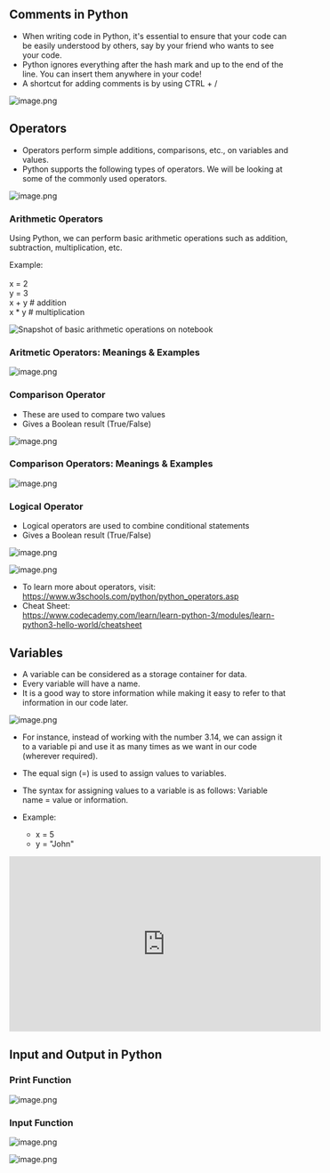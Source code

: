 ## Comments in Python

* When writing code in Python, it's essential to ensure that your code can be easily understood by others, say by your friend who wants to see your code.
* Python ignores everything after the hash mark and up to the end of the line. You can insert them anywhere in your code!
* A shortcut for adding comments is by using CTRL + /






![image.png](https://dphi-live.s3.amazonaws.com/media_uploads/image_dbaf3fdc22e0406c89de6cd16686975f.png)




## Operators

* Operators perform simple additions, comparisons, etc., on variables and values.
* Python supports the following types of operators. We will be looking at some of the commonly used operators. 








![image.png](https://dphi-live.s3.amazonaws.com/media_uploads/image_b17068aa56274bcda2ed0b51718edcfc.png)






### Arithmetic Operators

Using Python, we can perform basic arithmetic operations such as addition, subtraction, multiplication, etc.

Example:\
\
x = 2\
y = 3\
x +  y # addition\
x \* y  # multiplication





![Snapshot of basic arithmetic operations on notebook](https://dphi-live.s3.amazonaws.com/media_uploads/image_54b7816bcb134626824828be1c32bb25.png)




### Aritmetic Operators: Meanings & Examples









![image.png](https://dphi-live.s3.amazonaws.com/media_uploads/image_cd7745922ce34255a3989bd0867f1af0.png)







### Comparison Operator

* These are used to compare two values
* Gives a Boolean result (True/False)










![image.png](https://dphi-live.s3.amazonaws.com/media_uploads/image_04182e5a65504239b6989b2bd387a2aa.png)











### Comparison Operators: Meanings & Examples








![image.png](https://dphi-live.s3.amazonaws.com/media_uploads/image_8055279765c442dd9aae62d7a886b065.png)




### Logical Operator

* Logical operators are used to combine conditional statements
* Gives a Boolean result (True/False)







![image.png](https://dphi-live.s3.amazonaws.com/media_uploads/image_fa30ccd13cc64f66a0fd323f95911470.png)









![image.png](https://dphi-live.s3.amazonaws.com/media_uploads/image_b74cdcaeb9b74f87bab25a8241f28bc1.png)



* To learn more about operators, visit:  
https://www.w3schools.com/python/python_operators.asp
* Cheat Sheet:  
https://www.codecademy.com/learn/learn-python-3/modules/learn-python3-hello-world/cheatsheet

## Variables

* A variable can be considered as a storage container for data.
* Every variable will have a name.
* It is a good way to store information while making it easy to refer to that information in our code later. 







![image.png](https://dphi-live.s3.amazonaws.com/media_uploads/image_2b1966bb7f86426d889d2acf030761ec.png)







* For instance, instead of working with the number 3.14, we can assign it to a variable pi and use it as many times as we want in our code (wherever required).

* The equal sign (=) is used to assign values to variables.

* The syntax for assigning values to a variable is as follows: Variable name = value or information.

* Example: 
  * x = 5 
  * y = "John"












<iframe width="560" height="315" src="https://www.youtube.com/embed/OH86oLzVzzw" title="YouTube video player" frameborder="0" allow="accelerometer; autoplay; clipboard-write; encrypted-media; gyroscope; picture-in-picture" allowfullscreen></iframe>








## Input and Output in Python

### Print Function





![image.png](https://dphi-live.s3.amazonaws.com/media_uploads/image_2ab5fcd874ba460ea61f7ea85ec323dd.png)





### Input Function







![image.png](https://dphi-live.s3.amazonaws.com/media_uploads/image_0d5a7f644bc84411a98ac2b9f7f835d7.png)







![image.png](https://dphi-live.s3.amazonaws.com/media_uploads/image_c87d8387cf904180afdd18cf3073d994.png)